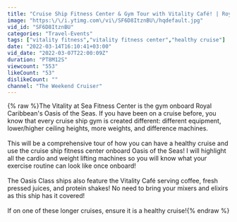 ```yaml
---
title: "Cruise Ship Fitness Center & Gym Tour with Vitality Café! | Royal Caribbean Oasis of the Seas"
image: "https:\/\/i.ytimg.com\/vi\/SF6D8ItznBU\/hqdefault.jpg"
vid_id: "SF6D8ItznBU"
categories: "Travel-Events"
tags: ["vitality fitness","vitality fitness center","healthy cruise"]
date: "2022-03-14T16:10:41+03:00"
vid_date: "2022-03-07T22:00:09Z"
duration: "PT8M12S"
viewcount: "553"
likeCount: "53"
dislikeCount: ""
channel: "The Weekend Cruiser"
---
```

{% raw %}The Vitality at Sea Fitness Center is the gym onboard Royal Caribbean's Oasis of the Seas.  If you have been on a cruise before, you know that every cruise ship gym is created different: different equipment, lower/higher ceiling heights, more weights, and difference machines.  <br /><br />This will be a comprehensive tour of how you can have a healthy cruise and use the cruise ship fitness center onboard Oasis of the Seas!  I will highlight all the cardio and weight lifting machines so you will know what your exercise routine can look like once onboard!<br /><br />The Oasis Class ships also feature the Vitality Café serving coffee, fresh pressed juices, and protein shakes!  No need to bring your mixers and elixirs as this ship has it covered!<br /><br />If on one of these longer cruises, ensure it is a healthy cruise!{% endraw %}
